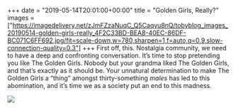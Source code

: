 +++
date = "2019-05-14T20:01:00+00:00"
title = "Golden Girls, Really?"
images = ["https://imagedelivery.net/zJmFZzaNuqC_Q5Caqyu8nQ/tobyblog_images_20190514-golden-girls-really_4F2C33BD-BEA8-40EC-86DF-BC071C6FF692.jpg/fit=scale-down,w=780,sharpen=1,f=auto,q=0.9,slow-connection-quality=0.3"]
+++
First off, this. Nostalgia community, we need to have a deep and confronting conversation. It’s time to stop pretending you like The Golden Girls. Nobody but your grandma liked The Golden Girls, and that’s exactly as it should be. Your unnatural determination to make The Golden Girls a “thing” amongst thirty-something _males_ has led to this abomination, and it’s time we as a society put an end to this madness. 

![](https://imagedelivery.net/zJmFZzaNuqC_Q5Caqyu8nQ/tobyblog_images_20190514-golden-girls-really_4F2C33BD-BEA8-40EC-86DF-BC071C6FF692.jpg/fit=scale-down,w=780,sharpen=1,f=auto,q=0.9,slow-connection-quality=0.3)
